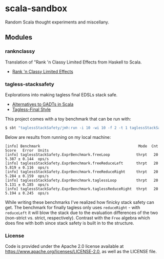 # scala-sandbox
Random Scala thought experiments and miscellany.

## Modules
### ranknclassy
Translation of "Rank 'n Classy Limited Effects from Haskell to Scala.

* [Rank 'n Classy Limited Effects](http://www.parsonsmatt.org/2016/07/14/rank_n_classy_limited_effects.html)

### tagless-stacksafety
Explorations into making tagless final EDSLs stack safe.

* [Alternatives to GADTs in Scala](https://pchiusano.github.io/2014-05-20/scala-gadts.html)
* [Tagless-Final Style](http://okmij.org/ftp/tagless-final/)

This project comes with a toy benchmark that can be run with:

```bash
$ sbt "taglessStackSafety/jmh:run -i 10 -wi 10 -f 2 -t 1 taglessStackSafety.ExprBenchmark"
```

Below are results from running on my local machine:

```
[info] Benchmark                                             Mode  Cnt  Score   Error  Units
[info] taglessStackSafety.ExprBenchmark.freeLoop            thrpt   20  5.387 ± 0.144  ops/s
[info] taglessStackSafety.ExprBenchmark.freeReduceLeft      thrpt   20  5.819 ± 0.116  ops/s
[info] taglessStackSafety.ExprBenchmark.freeReduceRight     thrpt   20  5.284 ± 0.159  ops/s
[info] taglessStackSafety.ExprBenchmark.taglessLoop         thrpt   20  5.131 ± 0.185  ops/s
[info] taglessStackSafety.ExprBenchmark.taglessReduceRight  thrpt   20  5.194 ± 0.245  ops/s
```

While writing these benchmarks I've realized how finicky stack safety can get. The benchmark for finally
tagless only uses `reduceRight` - with `reduceLeft` it will blow the stack due to the evaluation
differences of the two (non-strict vs. strict, respectively). Contrast with the `Free` algebra which does
fine with both since stack safety is built in to the structure.

### License
Code is provided under the Apache 2.0 license available at https://www.apache.org/licenses/LICENSE-2.0, as well as the
LICENSE file.
